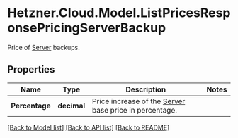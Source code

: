# Hetzner.Cloud.Model.ListPricesResponsePricingServerBackup
Price of [Server](#servers) backups.

## Properties

Name | Type | Description | Notes
------------ | ------------- | ------------- | -------------
**Percentage** | **decimal** | Price increase of the [Server](#servers) base price in percentage. | 

[[Back to Model list]](../../README.md#documentation-for-models) [[Back to API list]](../../README.md#documentation-for-api-endpoints) [[Back to README]](../../README.md)

